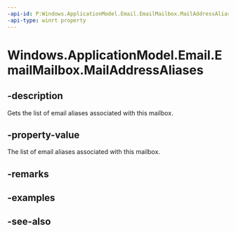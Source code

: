 ----api-id: P:Windows.ApplicationModel.Email.EmailMailbox.MailAddressAliases
-api-type: winrt property
---<!-- Property syntaxpublic Windows.Foundation.Collections.IVector<string> MailAddressAliases { get; }--># Windows.ApplicationModel.Email.EmailMailbox.MailAddressAliases## -descriptionGets the list of email aliases associated with this mailbox.## -property-valueThe list of email aliases associated with this mailbox.## -remarks## -examples## -see-also
